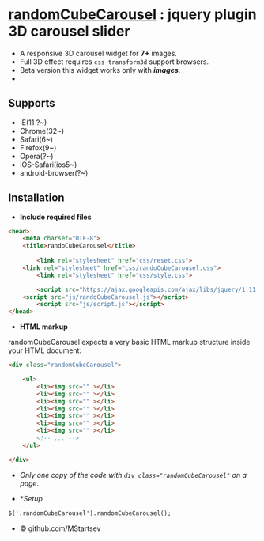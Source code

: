 # [randomCubeCarousel](https://github.com/MStartsev) : jquery plugin 3D carousel slider

* A responsive 3D carousel widget for **7+** images.
* Full 3D effect requires `css transform3d` support browsers.
* Beta version this widget works only with _**images**_.
*

## Supports
* IE(11 ?~)
* Chrome(32~)
* Safari(6~)
* Firefox(9~)
* Opera(?~)
* iOS-Safari(ios5~)
* android-browser(?~)


## Installation

* **Include required files**

```html
<head>
	<meta charset="UTF-8">
	<title>randoCubeCarousel</title>
	
		<link rel="stylesheet" href="css/reset.css">
	<link rel="stylesheet" href="css/randoCubeCarousel.css">
		<link rel="stylesheet" href="css/style.css">

		<script src="https://ajax.googleapis.com/ajax/libs/jquery/1.11.3/jquery.min.js"></script>
	<script src="js/randoCubeCarousel.js"></script>
		<script src="js/script.js"></script>
</head>

```

* **HTML markup**

randomCubeCarousel expects a very basic HTML markup structure inside your HTML document:
```html
<div class="randomCubeCarousel">

	<ul>
		<li><img src="" ></li>
		<li><img src="" ></li>
		<li><img src="" ></li>
		<li><img src="" ></li>
		<li><img src="" ></li>
		<li><img src="" ></li>
		<li><img src="" ></li>
		<!-- ... -->
	</ul>

</div>

```
* _Only one copy of the code with `div class="randomCubeCarousel"` on a page_.

* **Setup*

```html
$('.randomCubeCarousel').randomCubeCarousel();

```

*   © github.com/MStartsev